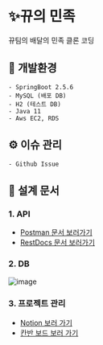 # ✨뀨의 민족 
뀨팀의 배달의 민족 클론 코딩


##  :hammer: 개발환경
```
- SpringBoot 2.5.6
- MySQL (배포 DB)
- H2 (테스트 DB)
- Java 11
- Aws EC2, RDS
```

##  ⚙ 이슈 관리
```
- Github Issue
```

## 📝 설계 문서

### 1. API
- [Postman 문서 보러가기](https://documenter.getpostman.com/view/14790864/UVByJW6Q)
- [RestDocs 문서 보러가기](http://3.35.14.84:8080/docs)

### 2. DB
![image](https://user-images.githubusercontent.com/48792627/139654283-2d36bad8-4bab-4d60-a082-191345ae9af2.png)

### 3. 프로젝트 관리
- [Notion 보러 가기](https://www.notion.so/backend-devcourse/437d09a9481a4d2b84c4d7b3022ac024)
- [칸반 보드 보러 가기](https://github.com/prgrms-be-devcourse/BEDV1_Kyu/projects/2)

